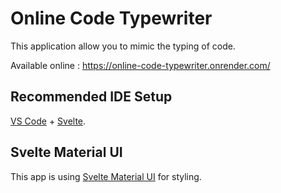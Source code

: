 # Online Code Typewriter

This application allow you to mimic the typing of code.

Available online : https://online-code-typewriter.onrender.com/

## Recommended IDE Setup

[VS Code](https://code.visualstudio.com/) + [Svelte](https://marketplace.visualstudio.com/items?itemName=svelte.svelte-vscode).

## Svelte Material UI

This app is using [Svelte Material UI](https://sveltematerialui.com) for styling.
